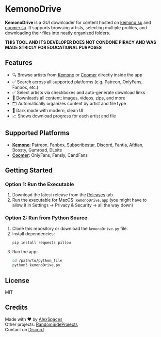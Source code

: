 # KemonoDrive

**KemonoDrive** is a GUI downloader for content hosted on [kemono.su](https://kemono.su) and [coomer.su](https://coomer.su). It supports browsing artists, selecting multiple profiles, and downloading their files into neatly organized folders.

**THIS TOOL AND ITS DEVELOPER DOES NOT CONDONE PIRACY AND WAS MADE STRICLY FOR EDUCATIONAL PURPOSES**


## Features

- 🔍 Browse artists from [Kemono](https://kemono.su) or [Coomer](https://coomer.su) directly inside the app
- ✅ Search across all supported platforms (e.g. Patreon, OnlyFans, Fanbox, etc.)
- ✅ Select artists via checkboxes and auto-generate download links
- 💾 Downloads all content: images, videos, zips, and more
- 🗂 Automatically organizes content by artist and file type
- 🌙 Dark mode with modern, clean UI
- 📈 Shows download progress for each artist and file

## Supported Platforms

- [**Kemono**](https://kemono.su): Patreon, Fanbox, Subscribestar, Discord, Fantia, Afdian, Boosty, Gumroad, DLsite
- [**Coomer**](https://coomer.su): OnlyFans, Fansly, CandFans

## Getting Started

### Option 1: Run the Executable

1. Download the latest release from the [Releases](https://github.com/alexspaces/KemonoDrive/releases) tab.
2. Run the executable for MacOS:
  `KemonoDrive.app` (you might have to allow it in Settings -> Privacy & Security -> all the way down)

### Option 2: Run from Python Source

1. Clone this repository or download the `kemonoDrive.py` file.
2. Install dependencies:
   ```bash
   pip install requests pillow
   ```
3. Run the app:
   ```bash
   cd /path/to/python_file
   python3 kemonoDrive.py
   ```

## License

MIT

## Credits

Made with ❤️ by [AlexSpaces](https://github.com/alexspaces)  
Other projects: [RandomSideProjects](https://github.com/RandomSideProjects)  
Contact on [Discord](https://discord.com/users/536633946344259614)
